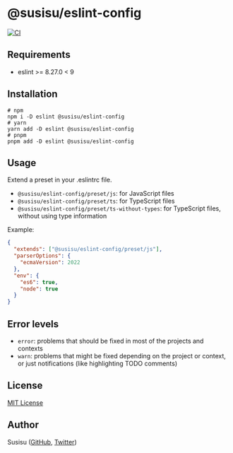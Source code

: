 # @susisu/eslint-config

[![CI](https://github.com/susisu/eslint-config/workflows/CI/badge.svg)](https://github.com/susisu/eslint-config/actions?query=workflow%3ACI)

## Requirements

- eslint >= 8.27.0 < 9

## Installation

``` shell
# npm
npm i -D eslint @susisu/eslint-config
# yarn
yarn add -D eslint @susisu/eslint-config
# pnpm
pnpm add -D eslint @susisu/eslint-config
```

## Usage

Extend a preset in your .eslintrc file.

- `@susisu/eslint-config/preset/js`: for JavaScript files
- `@susisu/eslint-config/preset/ts`: for TypeScript files
- `@susisu/eslint-config/preset/ts-without-types`: for TypeScript files, without using type information

Example:

``` json
{
  "extends": ["@susisu/eslint-config/preset/js"],
  "parserOptions": {
    "ecmaVersion": 2022
  },
  "env": {
    "es6": true,
    "node": true
  }
}
```

## Error levels

- `error`: problems that should be fixed in most of the projects and contexts
- `warn`: problems that might be fixed depending on the project or context, or just notifications (like highlighting TODO comments)

## License

[MIT License](http://opensource.org/licenses/mit-license.php)

## Author

Susisu ([GitHub](https://github.com/susisu), [Twitter](https://twitter.com/susisu2413))
